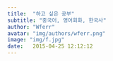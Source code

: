 ```yaml
---
title:  "하고 싶은 공부"
subtitle: "중국어, 영어회화, 한국사"
author: "Wferr"
avatar: "img/authors/wferr.png"
image: "img/f.jpg"
date:   2015-04-25 12:12:12
---
```


